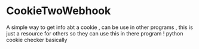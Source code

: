 # CookieTwoWebhook
A simple way to get info abt a cookie , can be use in other programs , this is just a resource for others so they can use this in there program ! python cookie checker basically
